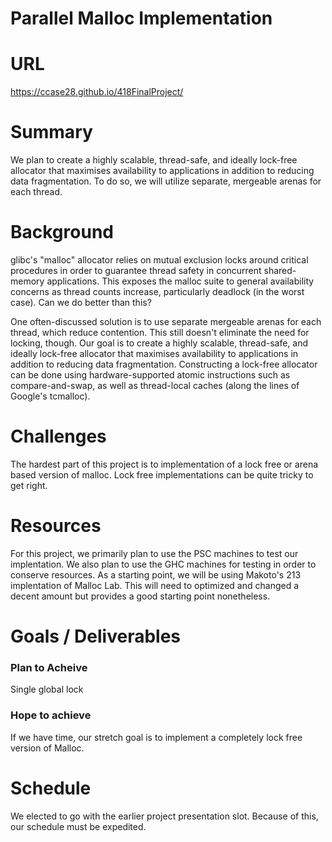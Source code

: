 # Parallel Malloc Implementation

# URL
https://ccase28.github.io/418FinalProject/

# Summary
We plan to create a highly scalable, thread-safe, and ideally lock-free allocator that maximises availability to applications in addition to reducing data fragmentation. To do so, we will utilize separate, mergeable arenas for each thread. 

# Background
glibc's "malloc" allocator relies on mutual exclusion locks around critical procedures in order to guarantee thread safety in concurrent shared-memory applications. This exposes the malloc suite to general availability concerns as thread counts increase, particularly deadlock (in the worst case). Can we do better than this?

One often-discussed solution is to use separate mergeable arenas for each thread, which reduce contention. This still doesn't eliminate the need for locking, though. Our goal is to create a highly scalable, thread-safe, and ideally lock-free allocator that maximises availability to applications in addition to reducing data fragmentation. Constructing a lock-free allocator can be done using hardware-supported atomic instructions such as compare-and-swap, as well as thread-local caches (along the lines of Google's tcmalloc).

# Challenges
The hardest part of this project is to implementation of a lock free or arena based version of malloc. Lock free implementations can be quite tricky to get right. 

# Resources
 For this project, we primarily plan to use the PSC machines to test our implentation. We also plan to use the GHC machines for testing in order to conserve resources. As a starting point, we will be using Makoto's 213 implentation of Malloc Lab. This will need to optimized and changed a decent amount but provides a good starting point nonetheless. 
 
# Goals / Deliverables
### Plan to Acheive
Single global lock

### Hope to achieve
If we have time, our stretch goal is to implement a completely lock free version of Malloc. 

# Schedule
We elected to go with the earlier project presentation slot. Because of this, our schedule must be expedited. 
